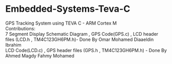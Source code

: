 # Embedded-Systems-Teva-C
GPS Tracking System using TEVA C - ARM Cortex M  </br>
Contributions: </br>
7 Segment Display Schematic Diagram , GPS Code(GPS.c) , LCD header files (LCD.h , TM4C123GH6PM.h)- Done By Omar Mohamed Diaaeldin Ibrahim </br>
LCD Code(LCD.c) , GPS header files (GPS.h , TM4C123GH6PM.h) - Done By Ahmed Magdy Fahmy Mohamed   </br>

